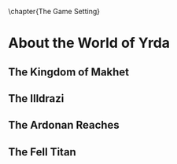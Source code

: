 \chapter{The Game Setting}
# About the World of Yrda

## The Kingdom of Makhet

## The Illdrazi

## The Ardonan Reaches

## The Fell Titan
